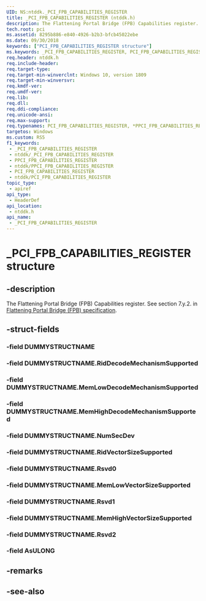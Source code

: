 ```yaml
---
UID: NS:ntddk._PCI_FPB_CAPABILITIES_REGISTER
title: _PCI_FPB_CAPABILITIES_REGISTER (ntddk.h)
description: The Flattening Portal Bridge (FPB) Capabilities register. See section 7.y.2.
tech.root: pci
ms.assetid: 8295b886-e840-4926-b2b3-bfcb45022ebe
ms.date: 09/30/2018
keywords: ["PCI_FPB_CAPABILITIES_REGISTER structure"]
ms.keywords: _PCI_FPB_CAPABILITIES_REGISTER, PCI_FPB_CAPABILITIES_REGISTER, *PPCI_FPB_CAPABILITIES_REGISTER,
req.header: ntddk.h
req.include-header: 
req.target-type: 
req.target-min-winverclnt: Windows 10, version 1809
req.target-min-winversvr: 
req.kmdf-ver: 
req.umdf-ver: 
req.lib: 
req.dll: 
req.ddi-compliance: 
req.unicode-ansi: 
req.max-support: 
req.typenames: PCI_FPB_CAPABILITIES_REGISTER, *PPCI_FPB_CAPABILITIES_REGISTER
targetos: Windows
ms.custom: RS5
f1_keywords:
 - _PCI_FPB_CAPABILITIES_REGISTER
 - ntddk/_PCI_FPB_CAPABILITIES_REGISTER
 - PPCI_FPB_CAPABILITIES_REGISTER
 - ntddk/PPCI_FPB_CAPABILITIES_REGISTER
 - PCI_FPB_CAPABILITIES_REGISTER
 - ntddk/PCI_FPB_CAPABILITIES_REGISTER
topic_type:
 - apiref
api_type:
 - HeaderDef
api_location:
 - ntddk.h
api_name:
 - _PCI_FPB_CAPABILITIES_REGISTER
---
```


# _PCI_FPB_CAPABILITIES_REGISTER structure


## -description

The Flattening Portal Bridge (FPB) Capabilities register. See section 7.y.2. in [Flattening Portal Bridge (FPB) specification](https://pcisig.com/sites/default/files/specification_documents/ECN_FPB_9_Feb_2017.pdf).

## -struct-fields

### -field DUMMYSTRUCTNAME

### -field DUMMYSTRUCTNAME.RidDecodeMechanismSupported

### -field DUMMYSTRUCTNAME.MemLowDecodeMechanismSupported

### -field DUMMYSTRUCTNAME.MemHighDecodeMechanismSupported

### -field DUMMYSTRUCTNAME.NumSecDev

### -field DUMMYSTRUCTNAME.RidVectorSizeSupported

### -field DUMMYSTRUCTNAME.Rsvd0

### -field DUMMYSTRUCTNAME.MemLowVectorSizeSupported

### -field DUMMYSTRUCTNAME.Rsvd1

### -field DUMMYSTRUCTNAME.MemHighVectorSizeSupported

### -field DUMMYSTRUCTNAME.Rsvd2

### -field AsULONG

## -remarks

## -see-also

